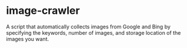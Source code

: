 # image-crawler
A script that automatically collects images from Google and Bing by specifying the keywords, number of images, and storage location of the images you want.
